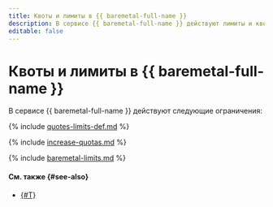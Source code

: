```yaml
---
title: Квоты и лимиты в {{ baremetal-full-name }}
description: В сервисе {{ baremetal-full-name }} действуют лимиты и квоты на серверы и виртуальные сетевые сегменты (VRF). Более подробно об ограничениях в сервисе вы узнаете из данной статьи.
editable: false
---
```


# Квоты и лимиты в {{ baremetal-full-name }}

В сервисе {{ baremetal-full-name }} действуют следующие ограничения:

{% include [quotes-limits-def.md](../../_includes/quotes-limits-def.md) %}

{% include [increase-quotas.md](../../_includes/increase-quotas.md) %}

{% include [baremetal-limits.md](../../_includes/baremetal-limits.md) %}

#### См. также {#see-also}

* [{#T}](./network-restrictions.md)
